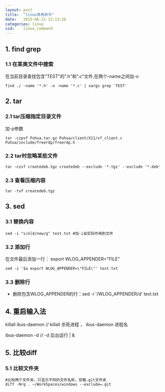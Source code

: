 ```yaml
---
layout: post
title:  "linux常用命令"
date:   2015-06-21 13:13:26
categories: linux
sid:    linux_command
---
```

## 1. find grep

### 1.1 在某类文件中搜索
在当前目录查找包含"TEST"的".h"和".c"文件,在两个-name之间加-o

	find ./ -name '*.h' -o -name '*.c' | xargs grep 'TEST'

## 2. tar

### 2.1 tar压缩指定目录文件
加-p参数
	
	tar -czpvf Puhua.tar.gz Puhua/client/X11/xf_client.c Puhua/include/freerdp/freerdp.h

### 2.2 tar时忽略某些文件
	tar -czvf createdeb.tgz createdeb --exclude '*.tgz' --exclude '*.deb'

### 2.3 查看压缩内容
	tar -tvf createdeb.tgz

## 3. sed

### 3.1 替换内容	
	sed -i "s/old/new/g" test.txt #加-i会实际作用到文件

### 3.2 添加行
在文件最后添加一行： export WLOG_APPENDER="FILE"	

	sed -i '$a export WLOG_APPENDER=\"FILE\"' text.txt

### 3.3 删除行
+ 删除包含WLOG_APPENDER的行：sed -i '/WLOG_APPENDER/d' text.txt

## 4. 重启输入法
killall ibus-daemon // killall  杀死进程 ， ibus-daemon 进程名		

ibus-daemon -d // -d 后台运行 | &

## 5. 比较diff

### 5.1 比较文件夹
	#比较两个文件夹，只显示不同的文件名称，忽略.git文件夹
	diff -Nrq . ~/WorkSpaces/windows --exclude=.git
